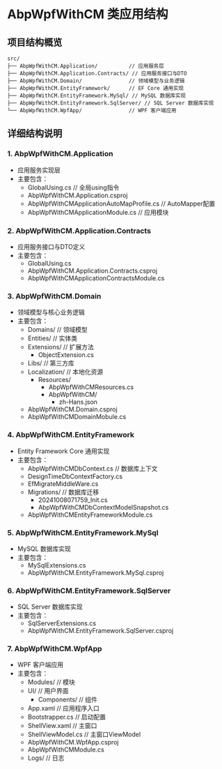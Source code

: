 # AbpWpfWithCM 类应用结构

## 项目结构概览

```
src/
├── AbpWpfWithCM.Application/          // 应用服务层
├── AbpWpfWithCM.Application.Contracts/ // 应用服务接口与DTO
├── AbpWpfWithCM.Domain/               // 领域模型与业务逻辑
├── AbpWpfWithCM.EntityFramework/      // EF Core 通用实现
├── AbpWpfWithCM.EntityFramework.MySql/ // MySQL 数据库实现
├── AbpWpfWithCM.EntityFramework.SqlServer/ // SQL Server 数据库实现
└── AbpWpfWithCM.WpfApp/               // WPF 客户端应用
```

## 详细结构说明

### 1. AbpWpfWithCM.Application
- 应用服务实现层
- 主要包含：  
  - GlobalUsing.cs      // 全局using指令
  - AbpWpfWithCM.Application.csproj
  - AbpWpfWithCMApplicationAutoMapProfile.cs // AutoMapper配置
  - AbpWpfWithCMApplicationModule.cs // 应用模块

### 2. AbpWpfWithCM.Application.Contracts
- 应用服务接口与DTO定义
- 主要包含：  
  - GlobalUsing.cs
  - AbpWpfWithCM.Application.Contracts.csproj
  - AbpWpfWithCMApplicationContractsModule.cs

### 3. AbpWpfWithCM.Domain
- 领域模型与核心业务逻辑
- 主要包含：
  - Domains/            // 领域模型    
  - Entities/           // 实体类    
  - Extensions/         // 扩展方法
    - ObjectExtension.cs
  - Libs/               // 第三方库    
  - Localization/       // 本地化资源
    - Resources/
      - AbpWpfWithCMResources.cs
      - AbpWpfWithCM/
        - zh-Hans.json
  - AbpWpfWithCM.Domain.csproj
  - AbpWpfWithCMDomainMobule.cs

### 4. AbpWpfWithCM.EntityFramework
- Entity Framework Core 通用实现
- 主要包含：
  - AbpWpfWithCMDbContext.cs // 数据库上下文
  - DesignTimeDbContextFactory.cs
  - EfMigrateMiddleWare.cs
  - Migrations/           // 数据库迁移
    - 20241008071759_Init.cs
    - AbpWpfWithCMDbContextModelSnapshot.cs  
  - AbpWpfWithCMEntityFrameworkModule.cs

### 5. AbpWpfWithCM.EntityFramework.MySql
- MySQL 数据库实现
- 主要包含：
  - MySqlExtensions.cs
  - AbpWpfWithCM.EntityFramework.MySql.csproj

### 6. AbpWpfWithCM.EntityFramework.SqlServer
- SQL Server 数据库实现
- 主要包含：
  - SqlServerExtensions.cs
  - AbpWpfWithCM.EntityFramework.SqlServer.csproj

### 7. AbpWpfWithCM.WpfApp
- WPF 客户端应用
- 主要包含：
  - Modules/            // 模块	
  - UI/                 // 用户界面
    - Components/       // 组件        
  - App.xaml            // 应用程序入口
  - Bootstrapper.cs     // 启动配置
  - ShellView.xaml      // 主窗口
  - ShellViewModel.cs   // 主窗口ViewModel
  - AbpWpfWithCM.WpfApp.csproj
  - AbpWpfWithCMModule.cs
  - Logs/               // 日志    
